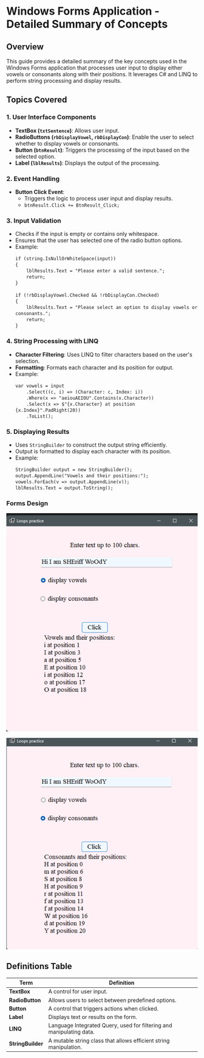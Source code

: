 # Windows Forms Application - Detailed Summary of Concepts

## Overview

This guide provides a detailed summary of the key concepts used in the Windows Forms application that processes user input to display either vowels or consonants along with their positions. It leverages C# and LINQ to perform string processing and display results.

## Topics Covered

### 1. User Interface Components
- **TextBox (`txtSentence`)**: Allows user input.
- **RadioButtons (`rbDisplayVowel`, `rbDisplayCon`)**: Enable the user to select whether to display vowels or consonants.
- **Button (`btnResult`)**: Triggers the processing of the input based on the selected option.
- **Label (`lblResults`)**: Displays the output of the processing.

### 2. Event Handling
- **Button Click Event**: 
  - Triggers the logic to process user input and display results.
  - `btnResult.Click += BtnResult_Click;`

### 3. Input Validation
- Checks if the input is empty or contains only whitespace.
- Ensures that the user has selected one of the radio button options.
- Example:
    ```
    if (string.IsNullOrWhiteSpace(input))
    {
        lblResults.Text = "Please enter a valid sentence.";
        return;
    }

    if (!rbDisplayVowel.Checked && !rbDisplayCon.Checked)
    {
        lblResults.Text = "Please select an option to display vowels or consonants.";
        return;
    }
    ```

### 4. String Processing with LINQ
- **Character Filtering**: Uses LINQ to filter characters based on the user's selection.
- **Formatting**: Formats each character and its position for output.
- Example:
    ```
    var vowels = input
        .Select((c, i) => (Character: c, Index: i))
        .Where(x => "aeiouAEIOU".Contains(x.Character))
        .Select(x => $"{x.Character} at position {x.Index}".PadRight(20))
        .ToList();
    ```

### 5. Displaying Results
- Uses `StringBuilder` to construct the output string efficiently.
- Output is formatted to display each character with its position.
- Example:
    ```
    StringBuilder output = new StringBuilder();
    output.AppendLine("Vowels and their positions:");
    vowels.ForEach(v => output.AppendLine(v));
    lblResults.Text = output.ToString();
    ```
### Forms Design
![Vowels](https://github.com/omniV1/SummerPractice/blob/main/C%23/Week1/notes/vowels.png)

![Cons](https://github.com/omniV1/SummerPractice/blob/main/C%23/Week1/notes/cons.png)
## Definitions Table

| Term           | Definition                                                               |
|----------------|--------------------------------------------------------------------------|
| **TextBox**    | A control for user input.                                                |
| **RadioButton**| Allows users to select between predefined options.                       |
| **Button**     | A control that triggers actions when clicked.                            |
| **Label**      | Displays text or results on the form.                                    |
| **LINQ**       | Language Integrated Query, used for filtering and manipulating data.     |
| **StringBuilder**| A mutable string class that allows efficient string manipulation.   |


